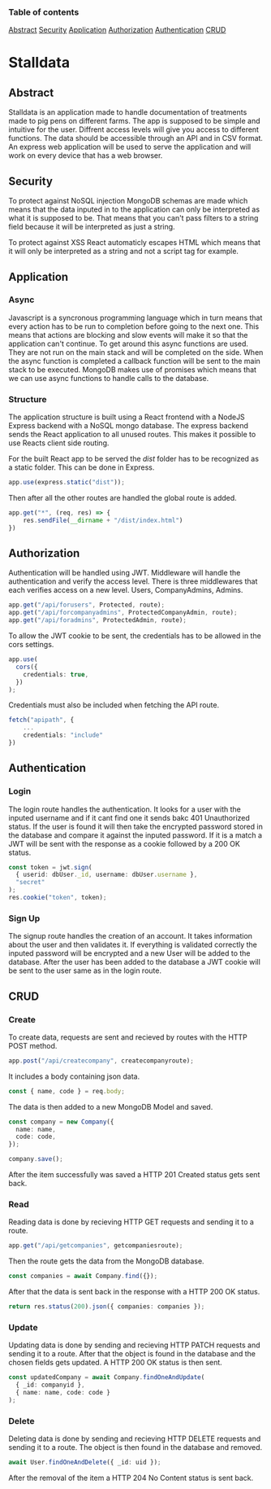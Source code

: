 ### Table of contents
[Abstract](#Abstract)
[Security](#Security)
[Application](#Application)
[Authorization](#Authorization)
[Authentication](#Authentication)
[CRUD](##CRUD)

# Stalldata

## Abstract

Stalldata is an application made to handle documentation of treatments made to pig pens on different farms. The app is supposed to be simple and intuitive for the user. Diffrent access levels will give you access to different functions. The data should be accessible through an API and in CSV format. An express web application will be used to serve the application and will work on every device that has a web browser.

## Security

To protect against NoSQL injection MongoDB schemas are made which means that the data inputed in to the application can only be interpreted as what it is supposed to be. That means that you can't pass filters to a string field because it will be interpreted as just a string.

To protect against XSS React automaticly escapes HTML which means that it will only be interpreted as a string and not a script tag for example.

## Application

### Async

Javascript is a syncronous programming language which in turn means that every action has to be run to completion before going to the next one. This means that actions are blocking and slow events will make it so that the application can't continue. To get around this async functions are used. They are not run on the main stack and will be completed on the side. When the async function is completed a callback function will be sent to the main stack to be executed. MongoDB makes use of promises which means that we can use async functions to handle calls to the database.

### Structure

The application structure is built using a React frontend with a NodeJS Express backend with a NoSQL mongo database. The express backend sends the React application to all unused routes. This makes it possible to use Reacts client side routing.

For the built React app to be served the _dist_ folder has to be recognized as a static folder. This can be done in Express.

```ts
app.use(express.static("dist"));
```
Then after all the other routes are handled the global route is added.
```ts
app.get("*", (req, res) => {
    res.sendFile(__dirname + "/dist/index.html")
})
```

## Authorization

Authentication will be handled using JWT. Middleware will handle the authentication and verify the access level. There is three middlewares that each verifies access on a new level. Users, CompanyAdmins, Admins.

```ts
app.get("/api/forusers", Protected, route);
app.get("/api/forcompanyadmins", ProtectedCompanyAdmin, route);
app.get("/api/foradmins", ProtectedAdmin, route);
```

To allow the JWT cookie to be sent, the credentials has to be allowed in the cors settings.

```ts
app.use(
  cors({
    credentials: true,
  })
);
```

Credentials must also be included when fetching the API route.

```ts
fetch("apipath", {
    ...
    credentials: "include"
})
```

## Authentication

### Login

The login route handles the authentication. It looks for a user with the inputed username and if it cant find one it sends bakc 401 Unauthorized status. If the user is found it will then take the encrypted password stored in the database and compare it against the inputed password. If it is a match a JWT will be sent with the response as a cookie followed by a 200 OK status.

```ts
const token = jwt.sign(
  { userid: dbUser._id, username: dbUser.username },
  "secret"
);
res.cookie("token", token);
```

### Sign Up

The signup route handles the creation of an account. It takes information about the user and then validates it. If everything is validated correctly the inputed password will be encrypted and a new User will be added to the database. After the user has been added to the database a JWT cookie will be sent to the user same as in the login route.

## CRUD

### Create

To create data, requests are sent and recieved by routes with the HTTP POST method.

```ts
app.post("/api/createcompany", createcompanyroute);
```

It includes a body containing json data.

```ts
const { name, code } = req.body;
```

The data is then added to a new MongoDB Model and saved.

```ts
const company = new Company({
  name: name,
  code: code,
});

company.save();
```

After the item successfully was saved a HTTP 201 Created status gets sent back.

### Read

Reading data is done by recieving HTTP GET requests and sending it to a route.

```ts
app.get("/api/getcompanies", getcompaniesroute);
```

Then the route gets the data from the MongoDB database.

```ts
const companies = await Company.find({});
```

After that the data is sent back in the response with a HTTP 200 OK status.

```ts
return res.status(200).json({ companies: companies });
```

### Update

Updating data is done by sending and recieving HTTP PATCH requests and sending it to a route. After that the object is found in the database and the chosen fields gets updated. A HTTP 200 OK status is then sent.

```ts
const updatedCompany = await Company.findOneAndUpdate(
  { _id: companyid },
  { name: name, code: code }
);
```

### Delete

Deleting data is done by sending and recieving HTTP DELETE requests and sending it to a route. The object is then found in the database and removed.

```ts
await User.findOneAndDelete({ _id: uid });
```

After the removal of the item a HTTP 204 No Content status is sent back.
